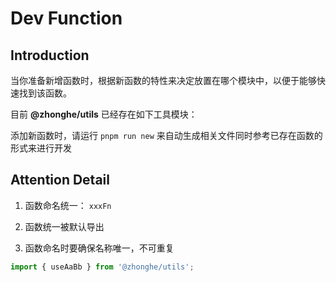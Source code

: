 # Dev Function

## Introduction

当你准备新增函数时，根据新函数的特性来决定放置在哪个模块中，以便于能够快速找到该函数。

目前 **@zhonghe/utils** 已经存在如下工具模块：

<script lang="ts" setup>
	import DevFunctionModulesShow from '../.vitepress/components/DevFunctionModulesShow.vue'
</script>

<DevFunctionModulesShow />

添加新函数时，请运行 `pnpm run new` 来自动生成相关文件同时参考已存在函数的形式来进行开发

## Attention Detail

1. 函数命名统一： `xxxFn`

2. 函数统一被默认导出

3. 函数命名时要确保名称唯一，不可重复

```ts
import { useAaBb } from '@zhonghe/utils';

```
